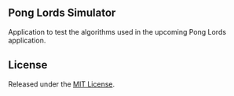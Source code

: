 ## Pong Lords Simulator

Application to test the algorithms used in the upcoming Pong Lords application.

License
-------

Released under the [MIT License](http://www.opensource.org/licenses/MIT).
